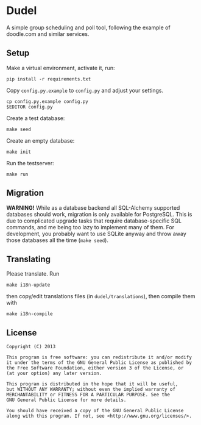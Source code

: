# Dudel

A simple group scheduling and poll tool, following the example of doodle.com and similar services.

## Setup

Make a virtual environment, activate it, run:

    pip install -r requirements.txt

Copy `config.py.example` to `config.py` and adjust your settings.

    cp config.py.example config.py
    $EDITOR config.py

Create a test database:

    make seed

Create an empty database:

    make init

Run the testserver:

    make run

## Migration

**WARNING!** While as a database backend all SQL-Alchemy supported databases
should work, migration is only available for PostgreSQL. This is due to complicated
upgrade tasks that require database-specific SQL commands, and me being too lazy to
implement many of them. For development, you probably want to use SQLite anyway and
throw away those databases all the time (`make seed`).

## Translating

Please translate. Run

    make i18n-update

then copy/edit translations files (in `dudel/translations`), then compile them with

    make i18n-compile

## License

    Copyright (C) 2013

    This program is free software: you can redistribute it and/or modify
    it under the terms of the GNU General Public License as published by
    the Free Software Foundation, either version 3 of the License, or
    (at your option) any later version.

    This program is distributed in the hope that it will be useful,
    but WITHOUT ANY WARRANTY; without even the implied warranty of
    MERCHANTABILITY or FITNESS FOR A PARTICULAR PURPOSE. See the
    GNU General Public License for more details.

    You should have received a copy of the GNU General Public License
    along with this program. If not, see <http://www.gnu.org/licenses/>.
